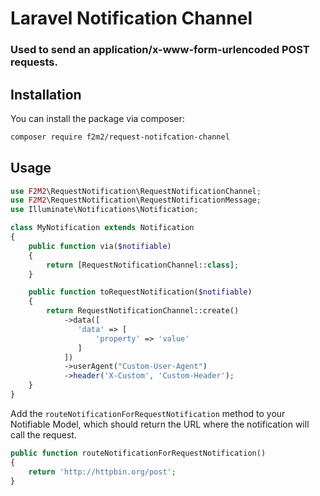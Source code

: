 # Laravel Notification Channel
### Used to send an application/x-www-form-urlencoded POST requests.

## Installation

You can install the package via composer:

``` bash
composer require f2m2/request-notifcation-channel
```

## Usage


``` php
use F2M2\RequestNotification\RequestNotificationChannel;
use F2M2\RequestNotification\RequestNotificationMessage;
use Illuminate\Notifications\Notification;

class MyNotification extends Notification
{
    public function via($notifiable)
    {
        return [RequestNotificationChannel::class];
    }

    public function toRequestNotification($notifiable)
    {
        return RequestNotificationChannel::create()
            ->data([
               'data' => [
                   'property' => 'value'
               ]
            ])
            ->userAgent("Custom-User-Agent")
            ->header('X-Custom', 'Custom-Header');
    }
}
```

Add the `routeNotificationForRequestNotification` method to your Notifiable Model, which should return the URL where the notification will call the request.

```php
public function routeNotificationForRequestNotification()
{
    return 'http://httpbin.org/post';
}
```

